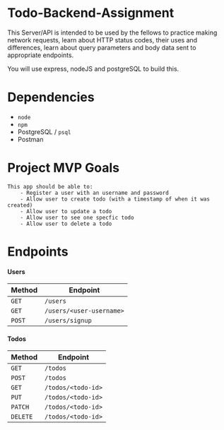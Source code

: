 # Todo-Backend-Assignment

This Server/API is intended to be used by the fellows to practice making network requests, learn about HTTP status codes, their uses and differences, learn about query parameters and body data sent to appropriate endpoints.

You will use express, nodeJS and postgreSQL to build this.

# Dependencies 
- `node`
- `npm`
- PostgreSQL / `psql`
- Postman

# Project MVP Goals
    This app should be able to:
        - Register a user with an username and password
        - Allow user to create todo (with a timestamp of when it was created)
        - Allow user to update a todo 
        - Allow user to see one specfic todo
        - Allow user to delete a todo
    
# Endpoints

#### Users
| Method | Endpoint                 | 
|--------|--------------------------|
| `GET`  | `/users`                 |
| `GET`  | `/users/<user-username>` |
| `POST` | `/users/signup`          |

#### Todos
| Method   | Endpoint           | 
|----------|--------------------|
| `GET`    | `/todos`           | 
| `POST`   | `/todos`           |
| `GET`    | `/todos/<todo-id>` |
| `PUT`    | `/todos/<todo-id>` |
| `PATCH`  | `/todos/<todo-id>` |
| `DELETE` | `/todos/<todo-id>` |

